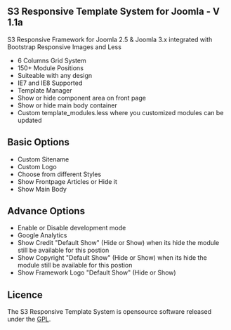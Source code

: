 ## S3 Responsive Template System for Joomla - V 1.1a

S3 Responsive Framework for Joomla 2.5 & Joomla 3.x integrated with Bootstrap Responsive Images and Less
 - 6 Columns Grid System
 - 150+ Module Positions
 - Suiteable with any design
 - IE7 and IE8 Supported
 - Template Manager
 - Show or hide component area on front page
 - Show or hide main body container
 - Custom template_modules.less where you customized modules can be updated

## Basic Options

 - Custom Sitename
 - Custom Logo
 - Choose from different Styles
 - Show Frontpage Articles or Hide it
 - Show Main Body

## Advance Options

 - Enable or Disable development mode
 - Google Analytics
 - Show Credit "Default Show" (Hide or Show) when its hide the module still be available for this postion
 - Show Copyright "Default Show" (Hide or Show) when its hide the module still be available for this postion
 - Show Framework Logo "Default Show" (Hide or Show)

## Licence

The S3 Responsive Template System is opensource software released under the [GPL](http://www.gnu.org/licenses/gpl-2.0.txt).
